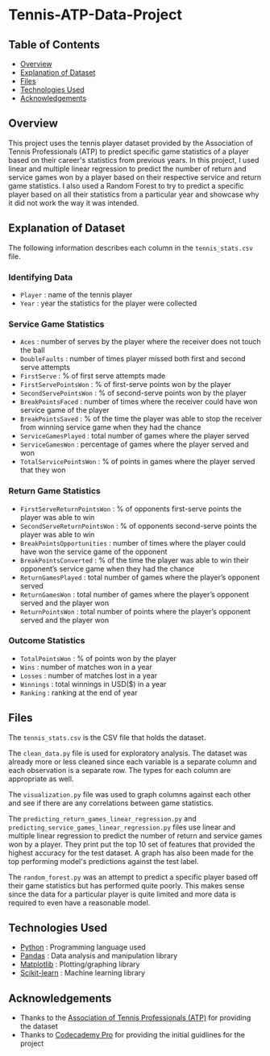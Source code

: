 # Tennis-ATP-Data-Project

## Table of Contents

- [Overview](#Overview)
- [Explanation of Dataset](#explanation-of-dataset)
- [Files](#Files)
- [Technologies Used](#technologies-used)
- [Acknowledgements](#acknowledgements)

## Overview

This project uses the tennis player dataset provided by the Association of Tennis Professionals (ATP) to predict specific game statistics of a player based on their career's statistics from previous years. In this project, I used linear and multiple linear regression to predict the number of return and service games won by a player based on their respective service and return game statistics. I also used a Random Forest to try to predict a specific player based on all their statistics from a particular year and showcase why it did not work the way it was intended.

## Explanation of Dataset

The following information describes each column in the `tennis_stats.csv` file.

### Identifying Data

- `Player` : name of the tennis player
- `Year` : year the statistics for the player were collected

### Service Game Statistics

- `Aces` : number of serves by the player where the receiver does not touch the ball
- `DoubleFaults` : number of times player missed both first and second serve attempts
- `FirstServe` : % of first serve attempts made
- `FirstServePointsWon` : % of first-serve points won by the player
- `SecondServePointsWon` : % of second-serve points won by the player
- `BreakPointsFaced` : number of times where the receiver could have won service game of the player
- `BreakPointsSaved` : % of the time the player was able to stop the receiver from winning service game when they had the chance
- `ServiceGamesPlayed` : total number of games where the player served
- `ServiceGamesWon` : percentage of games where the player served and won
- `TotalServicePointsWon` : % of points in games where the player served that they won

### Return Game Statistics

- `FirstServeReturnPointsWon` : % of opponents first-serve points the player was able to win
- `SecondServeReturnPointsWon` : % of opponents second-serve points the player was able to win
- `BreakPointsOpportunities` : number of times where the player could have won the service game of the opponent
- `BreakPointsConverted` : % of the time the player was able to win their opponent’s service game when they had the chance
- `ReturnGamesPlayed` : total number of games where the player’s opponent served
- `ReturnGamesWon` : total number of games where the player’s opponent served and the player won
- `ReturnPointsWon` : total number of points where the player’s opponent served and the player won

### Outcome Statistics

- `TotalPointsWon` : % of points won by the player
- `Wins` : number of matches won in a year
- `Losses` : number of matches lost in a year
- `Winnings` : total winnings in USD($) in a year
- `Ranking` : ranking at the end of year

## Files

The `tennis_stats.csv` is the CSV file that holds the dataset.

The `clean_data.py` file is used for exploratory analysis. The dataset was already more or less cleaned since each variable is a separate column and each observation is a separate row. The types for each column are appropriate as well.

The `visualization.py` file was used to graph columns against each other and see if there are any correlations between game statistics.

The `predicting_return_games_linear_regression.py` and `predicting_service_games_linear_regression.py` files use linear and multiple linear regression to predict the number of return and service games won by a player. They print put the top 10 set of features that provided the highest accuracy for the test dataset. A graph has also been made for the top performing model's predictions against the test label.

The `random_forest.py` was an attempt to predict a specific player based off their game statistics but has performed quite poorly. This makes sense since the data for a particular player is quite limited and more data is required to even have a reasonable model.

## Technologies Used

- [Python](https://www.python.org/) : Programming language used
- [Pandas](https://pandas.pydata.org/) : Data analysis and manipulation library
- [Matplotlib](https://matplotlib.org/) : Plotting/graphing library
- [Scikit-learn](https://scikit-learn.org/stable/) : Machine learning library

## Acknowledgements

- Thanks to the [Association of Tennis Professionals (ATP)](https://www.atptour.com/) for providing the dataset
- Thanks to [Codecademy Pro](https://www.codecademy.com/catalog/subject/all) for providing the initial guidlines for the project